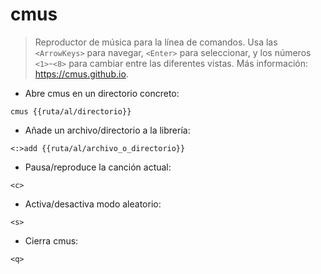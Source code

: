 # cmus

> Reproductor de música para la línea de comandos.
> Usa las `<ArrowKeys>` para navegar, `<Enter>` para seleccionar, y los números `<1>`-`<8>` para cambiar entre las diferentes vistas.
> Más información: <https://cmus.github.io>.

- Abre cmus en un directorio concreto:

`cmus {{ruta/al/directorio}}`

- Añade un archivo/directorio a la librería:

`<:>add {{ruta/al/archivo_o_directorio}}`

- Pausa/reproduce la canción actual:

`<c>`

- Activa/desactiva modo aleatorio:

`<s>`

- Cierra cmus:

`<q>`
